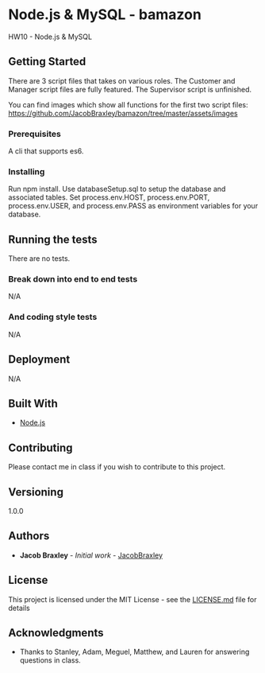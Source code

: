 # Node.js & MySQL - bamazon

HW10 - Node.js & MySQL

## Getting Started

There are 3 script files that takes on various roles.   The Customer and Manager script files are fully featured.  The Supervisor script is unfinished.

You can find images which show all functions for the first two script files:
https://github.com/JacobBraxley/bamazon/tree/master/assets/images

### Prerequisites

A cli that supports es6.

### Installing

Run npm install.
Use databaseSetup.sql to setup the database and associated tables.
Set process.env.HOST, process.env.PORT, process.env.USER, and process.env.PASS as environment variables for your database.

## Running the tests

There are no tests.

### Break down into end to end tests

N/A

### And coding style tests

N/A

## Deployment

N/A

## Built With

* [Node.js](https://www.nodejs.org/)


## Contributing

Please contact me in class if you wish to contribute to this project.

## Versioning

1.0.0

## Authors

* **Jacob Braxley** - *Initial work* - [JacobBraxley](https://github.com/JacobBraxley)

## License

This project is licensed under the MIT License - see the [LICENSE.md](LICENSE.md) file for details

## Acknowledgments

* Thanks to Stanley, Adam, Meguel, Matthew, and Lauren for answering questions in class.
